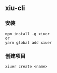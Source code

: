 <!--
 * @Date: 2021-07-29 17:03:06
 * @LastEditors: zhangbaoyan
 * @LastEditTime: 2021-07-29 17:05:46
 * @FilePath: /xiuer/REANME.md
-->
## xiu-cli

### 安装

```
npm install -g xiuer
or
yarn global add xiuer
```

###  创建项目

```
xiuer create <name>
```

